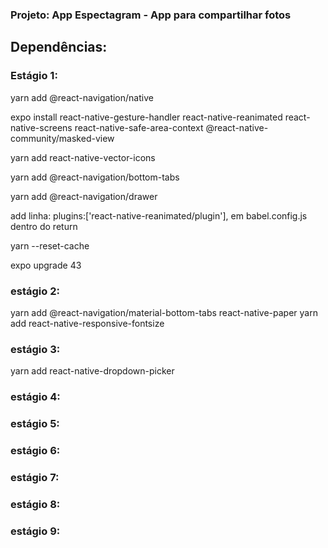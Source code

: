 ### Projeto: App Espectagram - App para compartilhar fotos

## Dependências:

### Estágio 1:

yarn add @react-navigation/native

expo install react-native-gesture-handler react-native-reanimated react-native-screens react-native-safe-area-context @react-native-community/masked-view

yarn add react-native-vector-icons

yarn add @react-navigation/bottom-tabs

yarn add @react-navigation/drawer

add linha: plugins:['react-native-reanimated/plugin'],
em babel.config.js dentro do return

yarn --reset-cache

expo upgrade 43

### estágio 2:

yarn add @react-navigation/material-bottom-tabs react-native-paper
yarn add react-native-responsive-fontsize

### estágio 3:

yarn add react-native-dropdown-picker

### estágio 4:

### estágio 5:

### estágio 6:

### estágio 7:

### estágio 8:

### estágio 9:
